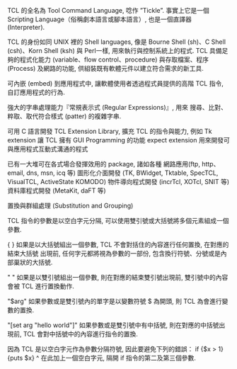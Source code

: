 TCL 的全名為 Tool Command Language, 唸作 ”Tickle”.
事實上它是一個 Scripting Language（俗稱劇本語言或腳本語言）, 也是一個直譯器 (Interpreter).

TCL 的身份如同 UNIX 裡的 Shell languages,
像是 Bourne Shell (sh)、C Shell (csh)、Korn Shell (ksh) 與 Perl一樣, 用來執行與控制系統上的程式.
TCL 具備足夠的程式化能力 (variable、flow control、procedure) 與存取檔案、程序 (Process) 及網路的功能, 供組裝既有軟體元件以建立符合需求的新工具.

可內嵌 (embed) 到應用程式中, 讓軟體使用者透過程式員提供的高階 TCL 指令, 自訂應用程式的行為.

強大的字串處理能力『常規表示式 (Regular Expressions)』, 用來
搜尋、比對、粹取、取代符合樣式 (patter) 的複雜字串.

可用 C 語言開發 TCL Extension Library, 擴充 TCL 的指令與能力, 例如
Tk extension 讓 TCL 擁有 GUI Programming 的功能
expect extension 用來開發可與應用程式互動式溝通的程式

已有一大堆可在各式場合發揮效用的 package, 諸如各種
網路應用(ftp, http、email, dns, msn, icq 等)
圖形化介面開發 (TK, BWidget, Tktable, SpecTCL, VisualTCL, ActiveState KOMODO)
物件導向程式開發 (incrTcl, XOTcl, SNIT 等)
資料庫程式開發 (MetaKit, daFT 等)



置換與群組處理 (Substitution and Grouping)

TCL 指令的參數是以空白字元分隔, 可以使用雙引號或大括號將多個元素組成一個參數.

{ }
如果是以大括號組出一個參數, TCL 不會對括住的內容進行任何置換, 在對應的結束大括號 出現前, 任何字元都將視為參數的一部份, 包含換行符號、分號或是內部巢狀的大括號.

" "
如果是以雙引號組出一個參數, 則在對應的結束雙引號出現前, 雙引號中的內容會被 TCL 進行置換動作.

"$arg"
如果參數或是雙引號內的單字是以變數符號 $ 為開頭, 則 TCL 為會進行變數的置換.

"[set arg "hello world"]"
如果參數或是雙引號中有中括號, 則在對應的中括號出現前, TCL 會對中括號中的內容進行指令的置換.

因為 TCL 是以空白字元作為參數分隔符號, 因此要避免下列的錯誤：
if {$x > 1}{puts $x}
        ^ 在此加上一個空白字元, 隔開 if 指令的第二及第三個參數.
